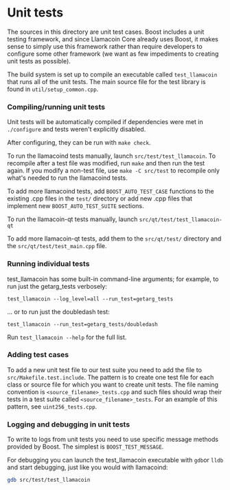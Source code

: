 # Unit tests

The sources in this directory are unit test cases. Boost includes a
unit testing framework, and since Llamacoin Core already uses Boost, it makes
sense to simply use this framework rather than require developers to
configure some other framework (we want as few impediments to creating
unit tests as possible).

The build system is set up to compile an executable called `test_llamacoin`
that runs all of the unit tests. The main source file for the test library is found in
`util/setup_common.cpp`.

### Compiling/running unit tests

Unit tests will be automatically compiled if dependencies were met in `./configure`
and tests weren't explicitly disabled.

After configuring, they can be run with `make check`.

To run the llamacoind tests manually, launch `src/test/test_llamacoin`. To recompile
after a test file was modified, run `make` and then run the test again. If you
modify a non-test file, use `make -C src/test` to recompile only what's needed
to run the llamacoind tests.

To add more llamacoind tests, add `BOOST_AUTO_TEST_CASE` functions to the existing
.cpp files in the `test/` directory or add new .cpp files that
implement new `BOOST_AUTO_TEST_SUITE` sections.

To run the llamacoin-qt tests manually, launch `src/qt/test/test_llamacoin-qt`

To add more llamacoin-qt tests, add them to the `src/qt/test/` directory and
the `src/qt/test/test_main.cpp` file.

### Running individual tests

test_llamacoin has some built-in command-line arguments; for
example, to run just the getarg_tests verbosely:

    test_llamacoin --log_level=all --run_test=getarg_tests

... or to run just the doubledash test:

    test_llamacoin --run_test=getarg_tests/doubledash

Run `test_llamacoin --help` for the full list.

### Adding test cases

To add a new unit test file to our test suite you need
to add the file to `src/Makefile.test.include`. The pattern is to create
one test file for each class or source file for which you want to create
unit tests. The file naming convention is `<source_filename>_tests.cpp`
and such files should wrap their tests in a test suite
called `<source_filename>_tests`. For an example of this pattern,
see `uint256_tests.cpp`.

### Logging and debugging in unit tests

To write to logs from unit tests you need to use specific message methods
provided by Boost. The simplest is `BOOST_TEST_MESSAGE`.

For debugging you can launch the test_llamacoin executable with `gdb`or `lldb` and
start debugging, just like you would with llamacoind:

```bash
gdb src/test/test_llamacoin
```
